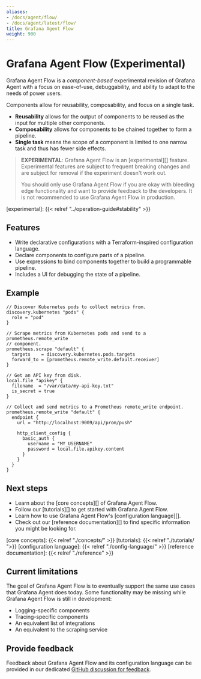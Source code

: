 ```yaml
---
aliases:
- /docs/agent/flow/
- /docs/agent/latest/flow/
title: Grafana Agent Flow
weight: 900
---
```


# Grafana Agent Flow (Experimental)

Grafana Agent Flow is a _component-based_ experimental revision of Grafana
Agent with a focus on ease-of-use, debuggability, and ability to adapt to the
needs of power users.

Components allow for reusability, composability, and focus on a single task. 

* **Reusability** allows for the output of components to be reused as the input for multiple other components.
* **Composability** allows for components to be chained together to form a pipeline.
* **Single task** means the scope of a component is limited to one narrow task and thus has fewer side effects.

> **EXPERIMENTAL**: Grafana Agent Flow is an [experimental][] feature.
> Experimental features are subject to frequent breaking changes and are
> subject for removal if the experiment doesn't work out.
>
> You should only use Grafana Agent Flow if you are okay with bleeding edge
> functionality and want to provide feedback to the developers. It is not
> recommended to use Grafana Agent Flow in production.

[experimental]: {{< relref "../operation-guide#stability" >}}

## Features

* Write declarative configurations with a Terraform-inspired configuration
  language.
* Declare components to configure parts of a pipeline.
* Use expressions to bind components together to build a programmable pipeline.
* Includes a UI for debugging the state of a pipeline.

## Example

```river
// Discover Kubernetes pods to collect metrics from.
discovery.kubernetes "pods" {
  role = "pod"
}

// Scrape metrics from Kubernetes pods and send to a prometheus.remote_write
// component.
prometheus.scrape "default" {
  targets    = discovery.kubernetes.pods.targets
  forward_to = [prometheus.remote_write.default.receiver]
}

// Get an API key from disk.
local.file "apikey" {
  filename  = "/var/data/my-api-key.txt"
  is_secret = true
}

// Collect and send metrics to a Prometheus remote_write endpoint.
prometheus.remote_write "default" {
  endpoint {
    url = "http://localhost:9009/api/prom/push"

    http_client_config {
      basic_auth {
        username = "MY_USERNAME"
        password = local.file.apikey.content
      }
    }
  }
}
```

## Next steps

* Learn about the [core concepts][] of Grafana Agent Flow.
* Follow our [tutorials][] to get started with Grafana Agent Flow.
* Learn how to use Grafana Agent Flow's [configuration language][].
* Check out our [reference documentation][] to find specific information you
  might be looking for.

[core concepts]: {{< relref "./concepts/" >}}
[tutorials]: {{< relref "./tutorials/ ">}}
[configuration language]: {{< relref "./config-language/" >}}
[reference documentation]: {{< relref "./reference" >}}

## Current limitations

The goal of Grafana Agent Flow is to eventually support the same use cases that
Grafana Agent does today. Some functionality may be missing while Grafana Agent
Flow is still in development:

* Logging-specific components
* Tracing-specific components
* An equivalent list of integrations
* An equivalent to the scraping service

## Provide feedback

Feedback about Grafana Agent Flow and its configuration language can be
provided in our dedicated [GitHub discussion for feedback][feedback].

[feedback]: https://github.com/grafana/agent/discussions/1969
